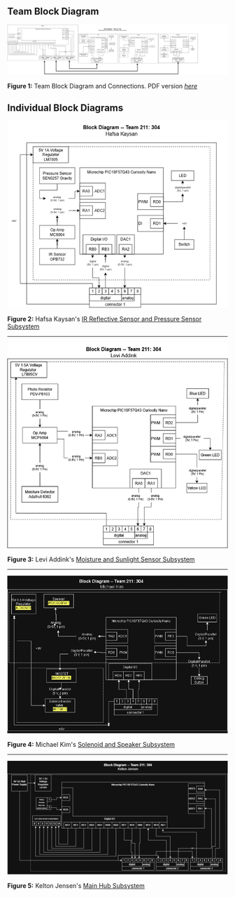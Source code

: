 ## Team Block Diagram

![EGR304_BlockDiagram](image/teamFlowChart.png)


**Figure 1:** Team Block Diagram and Connections. PDF version [*here*](pdf/EGR304_BlockDiagram1.pdf)


## Individual Block Diagrams
   
![Individual Block Diagram - Hafsa Kaysan](image/HafsaFlowChart.png)

**Figure 2:** Hafsa Kaysan's [IR Reflective Sensor and Pressure Sensor Subsystem](https://hfsksn.github.io/01-Block-Diagram/Block-Diagram/)
___

![Individual Block Diagram - Levi Addink](image/LeviFlowChart.png)

**Figure 3:** Levi Addink's [Moisture and Sunlight Sensor Subsystem](https://blobiathan.github.io/01-Block-Diagram/Block-Diagram/)
___

![Individual Block Diagram - Michael Kim](image/MichaelFlowChart.png)

**Figure 4:** Michael Kim's [Solenoid and Speaker Subsystem](https://mjkim21-dev.github.io/01-Block-Diagram/Block-Diagram/)
___

![Individual Block Diagram - Kelton Jensen](image/KeltonFlowChart.png)

**Figure 5:** Kelton Jensen's [Main Hub Subsystem](https://kjensen37.github.io/EGR304DataSheetKeltonJensen.github.io/01-Block-Diagram/Block-Diagram)
